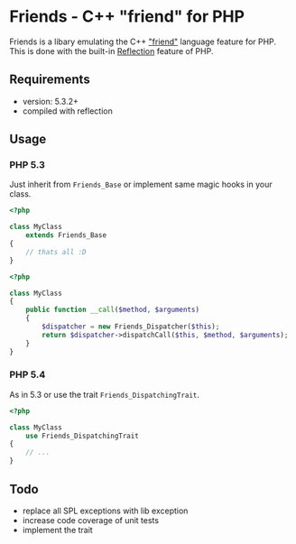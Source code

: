# Friends - C++ "friend" for PHP
Friends is a libary emulating the C++
["friend"](http://www.parashift.com/c++-faq-lite/friends.html) language feature
for PHP. This is done with the built-in
[Reflection](http://php.net/manual/en/book.reflection.php) feature of PHP.

## Requirements
* version: 5.3.2+
* compiled with reflection

## Usage

### PHP 5.3
Just inherit from `Friends_Base` or implement same magic hooks in your class.

```php
<?php

class MyClass
    extends Friends_Base
{
    // thats all :D
}
```

```php
<?php

class MyClass
{
    public function __call($method, $arguments)
    {
        $dispatcher = new Friends_Dispatcher($this);
        return $dispatcher->dispatchCall($this, $method, $arguments);
    }
}
```

### PHP 5.4
As in 5.3 or use the trait `Friends_DispatchingTrait`.

```php
<?php

class MyClass
    use Friends_DispatchingTrait
{
    // ...
}
```

## Todo
* replace all SPL exceptions with lib exception
* increase code coverage of unit tests
* implement the trait
